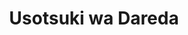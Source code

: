 --- 
title: "Usotsuki wa Dareda"
publishdate: "2019-4-30T16:48:46+02:00"
src: "https://365manga.net/manga/usotsuki-wa-dareda"
image: "https://data.365manga.net/images/thumbnails/19570-usotsuki-wa-dareda.jpg"
description: "Ichita and Hiromu are childhood friends and neighbors. But when Hiromu sees Ichita making out with another guy, he calls it 'disgusting' and stops speaking to Ichita. Does Ichita just want his friend back? Or does he want something more from Hiromu?"
---
